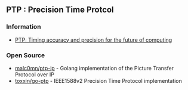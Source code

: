 ## PTP : Precision Time Protcol


### Information 
- [PTP: Timing accuracy and precision for the future of computing](https://engineering.fb.com/2022/11/21/production-engineering/future-computing-ptp/)



### Open Source
- [malc0mn/ptp-ip](https://github.com/malc0mn/ptp-ip) - Golang implementation of the Picture Transfer Protocol over IP
- [toxxin/go-ptp](https://github.com/toxxin/go-ptp) - IEEE1588v2 Precision Time Protocol implementation

